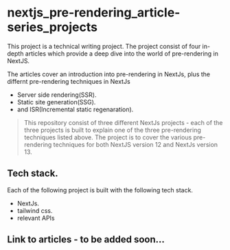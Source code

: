 # nextjs_pre-rendering_article-series_projects

This project is a technical writing project. The project consist of four in-depth articles which provide a deep dive into the world of pre-rendering in NextJS.

The articles cover an introduction into pre-rendering in NextJs, plus the differnt pre-rendering techniques in NextJs

- Server side rendering(SSR).
- Static site generation(SSG).
- and ISR(Incremental static regenaration).

> This repository consist of three different NextJs projects - each of the three projects is built to explain one of the three pre-rendering techniques listed above. The project is to cover the various pre-rendering techniques for both NextJS version 12 and NextJs version 13.

## Tech stack.

Each of the following project is built with the following tech stack.

- NextJs.
- tailwind css.
- relevant APIs

## Link to articles - to be added soon...
